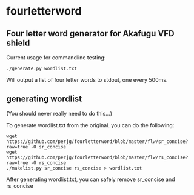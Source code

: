 # fourletterword
## Four letter word generator for Akafugu VFD shield

Current usage for commandline testing:

    ./generate.py wordlist.txt

Will output a list of four letter words to stdout, one every 500ms.

## generating wordlist

(You should never really need to do this...)

To generate wordlist.txt from the original, you can do the following:

    wget https://github.com/perjg/fourletterword/blob/master/flw/sr_concise?raw=true -O sr_concise
	wget https://github.com/perjg/fourletterword/blob/master/flw/rs_concise?raw=true -O rs_concise
	./makelist.py sr_concise rs_concise > wordlist.txt

After generating wordlist.txt, you can safely remove sr_concise and rs_concise

